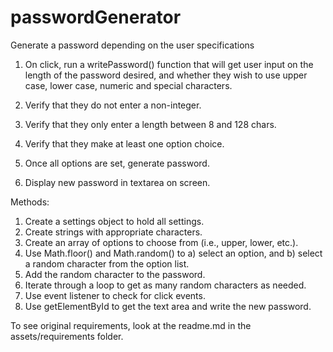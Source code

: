 # passwordGenerator
Generate a password depending on the user specifications

1. On click, run a writePassword() function that will get user input on the length
of the password desired, and whether they wish to use upper case, lower case, numeric 
and special characters.

2. Verify that they do not enter a non-integer.

4. Verify that they only enter a length between 8 and 128 chars.

5. Verify that they make at least one option choice.

6. Once all options are set, generate password.

7. Display new password in textarea on screen.

Methods:

1. Create a settings object to hold all settings.
2. Create strings with appropriate characters.
4. Create an array of options to choose from (i.e., upper, lower, etc.).
5. Use Math.floor() and Math.random() to a) select an option, and b) select a 
random character from the option list.
6. Add the random character to the password.
7. Iterate through a loop to get as many random characters as needed.
8. Use event listener to check for click events.
9. Use getElementById to get the text area and write the new password.

To see original requirements, look at the readme.md in the assets/requirements folder.

